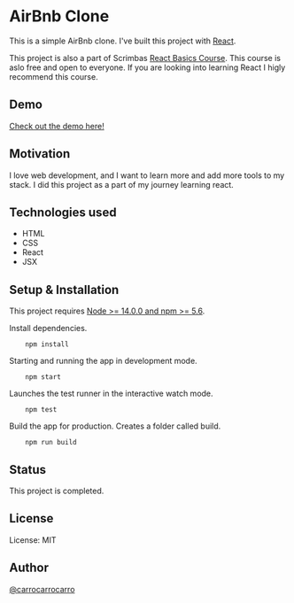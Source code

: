 # AirBnb Clone

This is a simple AirBnb clone. I've built this project with [React](https://reactjs.org/).

This project is also a part of Scrimbas [React Basics Course](https://scrimba.com/learn/learnreact). This course is aslo free and open to everyone. If you are looking into learning React I higly recommend this course.   

## Demo
[Check out the demo here!](https://celebrated-cannoli-f4f0bf.netlify.app/)


## Motivation

I love web development, and I want to learn more and add more tools to my stack. I did this project as a part of my journey learning react. 


## Technologies used

- HTML
- CSS
- React
- JSX

## Setup & Installation

This project requires [Node >= 14.0.0 and npm >= 5.6](https://nodejs.org/en/).


Install dependencies.
```
    npm install

```

Starting and running the app in development mode.
```
    npm start

```
Launches the test runner in the interactive watch mode.
```
    npm test

```
Build the app for production. Creates a folder called build.
```
    npm run build

```



## Status

This project is completed.


## License

License: MIT

## Author

[@carrocarrocarro](https://github.com/carrocarrocarro)
